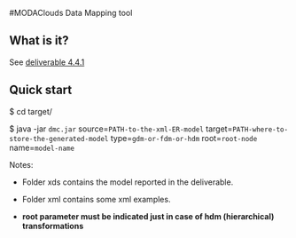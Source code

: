 #MODAClouds Data Mapping tool

What is it?
-----------
See [deliverable 4.4.1](http://www.modaclouds.eu/wp-content/uploads/2013/10/MODAClouds_D4.4.1_MODACloudMLPackageOnDataPartitionAndReplicationProofOfConcept.pdf)

Quick start
-----------
$ cd target/

$ java -jar `dmc.jar` source=`PATH-to-the-xml-ER-model` target=`PATH-where-to-store-the-generated-model` type=`gdm-or-fdm-or-hdm` root=`root-node` name=`model-name`

Notes: 

* Folder xds contains the model reported in the deliverable.

* Folder xml contains some xml examples. 

* **root parameter must be indicated just in case of hdm (hierarchical) transformations**
